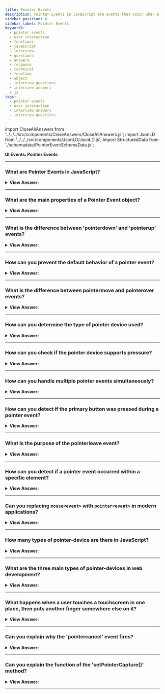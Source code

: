 ```yaml
---
title: Pointer Events
description: Pointer Events in JavaScript are events that occur when a user interacts with a pointer. They are triggered by the user's pointer. - JavaScript Interview Questions & Answers
sidebar_position: 4
sidebar_label: Pointer Events
keywords:
  - pointer events
  - user interaction
  - functions
  - javascript
  - interview
  - questions
  - answers
  - response
  - technical
  - function
  - object
  - interview questions
  - interview answers
  - js
tags:
  - pointer events
  - user interaction
  - interview answers
  - interview questions
---
```


import CloseAllAnswers from '../../../src/components/CloseAnswers/CloseAllAnswers.js';
import JsonLD from '../../../src/components/JsonLD/JsonLD.js';
import StructuredData from './schemadata/PointerEventSchemaData.js';

<JsonLD data={StructuredData} />

<head>
  <title>Pointer Events | JavaScript Frontend Phone Interview</title>
</head>

**UI Events: Pointer Events**

<CloseAllAnswers />

---

### What are Pointer Events in JavaScript?

<details>
  <summary><strong>View Answer:</strong></summary>
  <div>
  <div><strong>Interview Response:</strong> Pointer Events are a unified API in JavaScript for handling input from various devices like a mouse, touch, or pen, allowing developers to build more flexible and accessible interfaces across different platforms. For every mouse&#8249;event&#8250;, a pointer&#8249;event&#8250; plays a similar role.
    </div>
  </div>
</details>

---

### What are the main properties of a Pointer Event object?

<details>
  <summary><strong>View Answer:</strong></summary>
  <div>
  <div><strong>Interview Response:</strong> Key properties of a Pointer Event object include: pointerId, width, height, pressure, tiltX, tiltY, pointerType, isPrimary, clientX, clientY, screenX, screenY, button, buttons, and relatedTarget.
  </div><br />
  </div>
</details>

---

### What is the difference between 'pointerdown' and 'pointerup' events?

<details>
  <summary><strong>View Answer:</strong></summary>
  <div>
  <div><strong>Interview Response:</strong> The pointerdown event is triggered when a pointer device is pressed down, while the pointerup event is triggered when it is released.
  </div><br />
  </div>
</details>

---

### How can you prevent the default behavior of a pointer event?

<details>
  <summary><strong>View Answer:</strong></summary>
  <div>
  <div><strong>Interview Response:</strong> To prevent the default behavior of a pointer event in JavaScript, you use the preventDefault() method on the event object like this: event.preventDefault().
  </div><br />
  </div>
</details>

---

### What is the difference between pointermove and pointerover events?

<details>
  <summary><strong>View Answer:</strong></summary>
  <div>
  <div><strong>Interview Response:</strong> The pointermove event is triggered when the pointer device is moved, while the pointerover event is triggered when the pointer enters the hit-testing boundaries of an element.
  </div><br />
  </div>
</details>

---

### How can you determine the type of pointer device used?

<details>
  <summary><strong>View Answer:</strong></summary>
  <div>
  <div><strong>Interview Response:</strong> In JavaScript, you can determine the type of pointer device used by accessing the pointerType property of the pointer event object. For example, event.pointerType will return 'mouse', 'pen', 'touch', or 'unknown'.
  </div><br />
  </div>
</details>

---

### How can you check if the pointer device supports pressure?

<details>
  <summary><strong>View Answer:</strong></summary>
  <div>
  <div><strong>Interview Response:</strong> In JavaScript, you can check if a pointer device supports pressure by examining the 'pressure' property of the pointer event object. If event.pressure returns a value other than 0, the device supports pressure.
  </div><br />
  </div>
</details>

---

### How can you handle multiple pointer events simultaneously?

<details>
  <summary><strong>View Answer:</strong></summary>
  <div>
  <div><strong>Interview Response:</strong> In JavaScript, you handle multiple pointer events simultaneously by tracking the unique 'pointerId' property for each event. This allows you to distinguish and handle inputs from multiple pointers at once.
  </div><br />
  <div><strong className="codeExample">Code Example:</strong><br /><br />

  <div></div>

Here is an example of handling multiple pointer events simultaneously:

```javascript
let activePointers = {};

document.addEventListener('pointerdown', (event) => {
  activePointers[event.pointerId] = { x: event.clientX, y: event.clientY };
});

document.addEventListener('pointermove', (event) => {
  if (activePointers[event.pointerId]) {
    activePointers[event.pointerId].x = event.clientX;
    activePointers[event.pointerId].y = event.clientY;
  }
});

document.addEventListener('pointerup', (event) => {
  delete activePointers[event.pointerId];
});

document.addEventListener('pointercancel', (event) => {
  delete activePointers[event.pointerId];
});
```

This code will track the position of each active pointer using the pointer's ID. When a pointer is no longer active (on `pointerup` or `pointercancel`), it is removed from the activePointers object.

  </div>
  </div>
</details>

---

### How can you detect if the primary button was pressed during a pointer event?

<details>
  <summary><strong>View Answer:</strong></summary>
  <div>
  <div><strong>Interview Response:</strong> In JavaScript, during a pointer event, you can detect if the primary button was pressed by checking if the 'button' property of the pointer event object equals 0. For example, event.button === 0.
  </div><br />
  <div><strong className="codeExample">Code Example:</strong><br /><br />

  <div></div>

Here is an example of how to detect if the primary button was pressed during a pointer event:

```javascript
document.addEventListener('pointerdown', (event) => {
  if (event.button === 0) {
    console.log("Primary button pressed");
  } else {
    console.log("Non-primary button pressed");
  }
});
```

In this example, when a `pointerdown` event occurs, the code checks if the `button` property of the event is 0 (which represents the primary button, usually the left mouse button or the only button on a one-button device). If it is, it logs "Primary button pressed", otherwise it logs "Non-primary button pressed".

  </div>
  </div>
</details>

---

### What is the purpose of the pointerleave event?

<details>
  <summary><strong>View Answer:</strong></summary>
  <div>
  <div><strong>Interview Response:</strong> The `pointerleave` event in JavaScript is triggered when a pointer device moves out of an element or its children. It's used to detect when the pointer has left the boundaries of an element.
  </div><br/>
  </div>
</details>

---

### How can you detect if a pointer event occurred within a specific element?

<details>
  <summary><strong>View Answer:</strong></summary>
  <div>
  <div><strong>Interview Response:</strong> In JavaScript, you can detect if a pointer event occurred within a specific element by adding an event listener to that element. The listener function will be called only when the event occurs inside that element.
  </div><br />
  <div><strong className="codeExample">Code Example:</strong><br /><br />

  <div></div>

Here is a JavaScript example of how to detect if a pointer event occurred within a specific element:

```javascript
let element = document.getElementById('myElement');

element.addEventListener('pointerdown', (event) => {
  console.log("Pointer event occurred within myElement!");
});
```

In this code, a `pointerdown` event listener is added to an element with the id 'myElement'. The listener function logs a message to the console when the event occurs within 'myElement'.

  </div>
  </div>
</details>

---

### Can you replacing `mouse<event>` with `pointer<event>` in modern applications?

<details>
  <summary><strong>View Answer:</strong></summary>
  <div>
  <div><strong>Interview Response:</strong>  Yes, modern applications can replace "mouse&#8249;event&#8250;" with "pointer&#8249;event&#8250;" to handle various input devices, including touchscreens, styluses, and mice, using the Pointer Events API for improved compatibility and flexibility. Touch device support will also "magically" increase. However, in some places in CSS, we may need to include 'touch-action:none'.
    </div>
  </div>
</details>

---

### How many types of pointer-device are there in JavaScript?

<details>
  <summary><strong>View Answer:</strong></summary>
  <div>
  <div><strong>Interview Response:</strong> In JavaScript, there are five types of pointer devices: "mouse" for traditional mice, "pen" for styluses, "touch" for touchscreens, "kinect" for Microsoft Kinect sensors, and "unknown" for unrecognized or unsupported devices.
    </div>
  </div>
</details>

---

### What are the three main types of pointer-devices in web development?

<details>
  <summary><strong>View Answer:</strong></summary>
  <div>
  <div><strong>Interview Response:</strong> The three main types of pointer devices commonly encountered in JavaScript are "mouse" for traditional mice, "pen" for styluses or digital pens, and "touch" for touchscreens or touch-enabled devices.
    </div>
  </div>
</details>

---

### What happens when a user touches a touchscreen in one place, then puts another finger somewhere else on it?

<details>
  <summary><strong>View Answer:</strong></summary>
  <div>
  <div><strong>Interview Response:</strong> When a user touches a touchscreen in one place and subsequently puts another finger somewhere else, it is recognized as a <strong>multi-touch gesture</strong>, allowing for simultaneous tracking and interpretation of multiple touch points.
    </div><br />
  <div><strong>Technical Response:</strong> This is considered a multi-touch event with several steps involved. Here is what happens when a user touches a touchscreen in one place, then puts another finger somewhere else on it. At the first finger touch: pointerdown with isPrimary=true and some pointerId. For the second finger and more fingers (assuming the first one is still touching): pointerdown with isPrimary=false and a different pointerId for every finger.
    </div><br />

:::note
The pointerId gets allocated to each contacting finger rather than the whole device. When we use five fingers to touch the screen simultaneously, we can extract five pointerdown events with unique coordinates and pointerId. The events linked with the first finger have isPrimary=true at all times.
:::

  </div>
</details>

---

### Can you explain why the 'pointercancel' event fires?

<details>
  <summary><strong>View Answer:</strong></summary>
  <div>
  <div><strong>Interview Response:</strong> The pointercancel event fires in JavaScript when the system cancels pointer events due to scenarios like a hardware failure, interruption, or the operating system's gesture recognition taking precedence over the application's handling of pointer events.
    </div><br/>
  <div><strong>Technical Response:</strong> The pointercancel event fires when there is an ongoing pointer interaction and something happens that causes it to abort so that no more pointer-events generate. There are several reasons this behavior may manifest itself, including the pointer device hardware was physically disabled, and the device orientation changed (tablet rotated). The browser decided to handle the interaction independently, considering it a mouse gesture, zoom-and-pan action,  or anything related to user interaction.
    </div>
  </div>
</details>

---

### Can you explain the function of the 'setPointerCapture()' method?

<details>
  <summary><strong>View Answer:</strong></summary>
  <div>
  <div><strong>Interview Response:</strong> The setPointerCapture() method in JavaScript is used to assign pointer capture to a specific element, allowing that element to receive pointer events even if the pointer moves outside its boundaries.
    </div><br />
  <div><strong>Technical Response:</strong> Developers can use the setPointerCapture() method of the Element interface to designate a specific element as the capture target of future pointer events. Subsequent events for the pointer get targeted at the capture element until capture releases via Element.releasePointerCapture(). Pointer capture allows events for a particular pointer event (PointerEvent) to be re-targeted to a particular element instead of the normal (or hit test) target at a pointer's location. We may use this approach to ensure that an element continues to receive pointer events even if the pointer device's contact moves away from the element (such as by scrolling or panning).
    </div><br />
  <div><strong className="codeExample">Code Example:</strong><br /><br />

<strong>Syntax: </strong> targetElement.setPointerCapture(pointerId);<br /><br />

  <div></div>

```js
function beginSliding(e) {
  slider.onpointermove = slide;
  slider.setPointerCapture(e.pointerId);
}

function stopSliding(e) {
  slider.onpointermove = null;
  slider.releasePointerCapture(e.pointerId);
}

function slide(e) {
  slider.style.transform = `translate(${e.clientX - 70}px)`;
}

const slider = document.getElementById('slider');

slider.onpointerdown = beginSliding;
slider.onpointerup = stopSliding;
```

  </div>
  </div>
</details>

---

